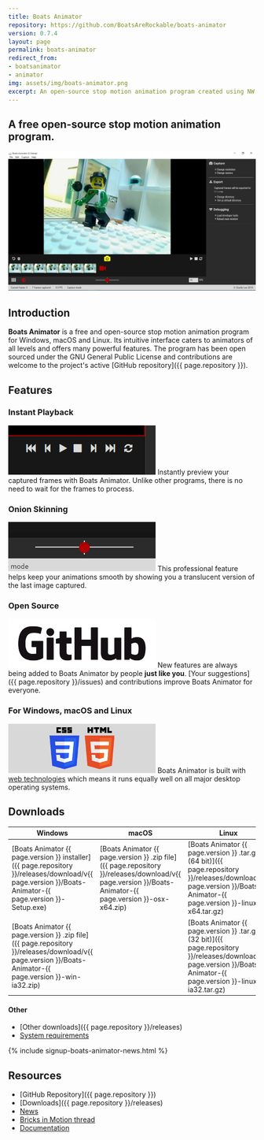 ```yaml
---
title: Boats Animator
repository: https://github.com/BoatsAreRockable/boats-animator
version: 0.7.4
layout: page
permalink: boats-animator
redirect_from:
- boatsanimator
- animator
img: assets/img/boats-animator.png
excerpt: An open-source stop motion animation program created using NW.js.
---
```

## A free open-source stop motion animation program.

![Screenshot of Boats Animator v0.6.1](../assets/img/boats-animator.png)

## Introduction

**Boats Animator** is a free and open-source stop motion animation program for Windows, macOS and Linux. Its intuitive interface caters to animators of all levels and offers many powerful features. The program has been open sourced under the GNU General Public License and contributions are welcome to the project's active [GitHub repository]({{ page.repository }}).

## Features

### Instant Playback

![Playback](../assets/boats-animator/playback.png) Instantly preview your captured frames with Boats Animator. Unlike other programs, there is no need to wait for the frames to process.

### Onion Skinning

![Onion skinning](../assets/boats-animator/onion-skin.png) This professional feature helps keep your animations smooth by showing you a translucent version of the last image captured. 

### Open Source

![GitHub logo](../assets/boats-animator/github-logo.png) New features are always being added to Boats Animator by people **just like you**. [Your suggestions]({{ page.repository }}/issues) and contributions improve Boats Animator for everyone.

### For Windows, macOS and Linux

![Cross platform](../assets/boats-animator/cross-platform.png) Boats Animator is built with [web technologies](http://nwjs.io/) which means it runs equally well on all major desktop operating systems. 

## Downloads

| Windows | macOS | Linux |
| - | - | - |
| [Boats Animator {{ page.version }} installer]({{ page.repository }}/releases/download/v{{ page.version }}/Boats-Animator-{{ page.version }}-Setup.exe) | [Boats Animator {{ page.version }} .zip file]({{ page.repository }}/releases/download/v{{ page.version }}/Boats-Animator-{{ page.version }}-osx-x64.zip) | [Boats Animator {{ page.version }} .tar.gz (64 bit)]({{ page.repository }}/releases/download/v{{ page.version }}/Boats-Animator-{{ page.version }}-linux-x64.tar.gz) |
| [Boats Animator {{ page.version }} .zip file]({{ page.repository }}/releases/download/v{{ page.version }}/Boats-Animator-{{ page.version }}-win-ia32.zip) | | [Boats Animator {{ page.version }} .tar.gz (32 bit)]({{ page.repository }}/releases/download/v{{ page.version }}/Boats-Animator-{{ page.version }}-linux-ia32.tar.gz) |

#### Other

* [Other downloads]({{ page.repository }}/releases)
* [System requirements](http://boatsanimator.readthedocs.io/en/latest/introduction/system-requirements/)


{% include signup-boats-animator-news.html %}

## Resources

* [GitHub Repository]({{ page.repository }})
* [Downloads]({{ page.repository }}/releases)
* [News](/category/boats-animator)
* [Bricks in Motion thread](http://www.bricksinmotion.com/forums/topic/21891/)
* [Documentation](http://boatsanimator.readthedocs.io)